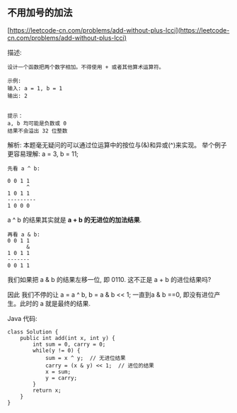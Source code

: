 ## 不用加号的加法
[https://leetcode-cn.com/problems/add-without-plus-lcci](https://leetcode-cn.com/problems/add-without-plus-lcci)

描述:
```
设计一个函数把两个数字相加。不得使用 + 或者其他算术运算符。

示例:
输入: a = 1, b = 1
输出: 2
 

提示：
a, b 均可能是负数或 0
结果不会溢出 32 位整数

```
解析:
本题毫无疑问的可以通过位运算中的按位与(&)和异或(^)来实现。
举个例子更容易理解: a = 3, b = 11;
```
先看 a ^ b:

0 0 1 1
      ^
1 0 1 1
---------
1 0 0 0
```
a ^ b 的结果其实就是 **a + b 的无进位的加法结果**.
```
再看 a & b:
0 0 1 1
      &
1 0 1 1
-------
0 0 1 1
```
我们如果把 a & b 的结果左移一位, 即 0110. 这不正是 a + b 的进位结果吗?

因此 我们不停的让 a = a ^ b, b = a & b << 1;
一直到a & b ==0, 即没有进位产生。此时的 a 就是最终的结果.

Java 代码:
```
class Solution {
    public int add(int x, int y) {
        int sum = 0, carry = 0;
        while(y != 0) {
            sum = x ^ y;  // 无进位结果
            carry = (x & y) << 1;  // 进位的结果
            x = sum;
            y = carry;
        }
        return x;
    }
}
```
